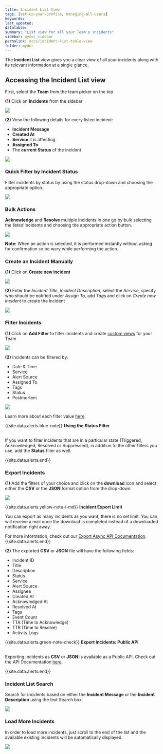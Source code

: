 ```yaml
---
title: Incident List View
tags: [set-up-your-profile, managing-all-users]
keywords: 
last_updated: 
datatable: 
summary: "List view for all your Team's incidents"
sidebar: mydoc_sidebar
permalink: docs/incident-list-table-view
folder: mydoc
---
```


The **Incident List** view gives you a clear view of all your incidents along with its relevant information at a single glance. 

## Accessing the **Incident List** view

First, select the **Team** from the team picker on the top

**(1)** Click on **Incidents** from the sidebar

![](images/incident_list_1.png)

**(2)** View the following details for every listed incident:

- **Incident Message**
- **Created At**
- **Service** it is affecting
- **Assigned To**
- The **current Status** of the incident

![](images/incident_list_2.png)

### Quick Filter by Incident Status

Filter incidents by status by using the status drop-down and choosing the appropriate option.

![](images/incident_list_3.png)

### Bulk Actions

**Acknowledge** and **Resolve** multiple incidents in one go by bulk selecting the listed incidents and choosing the appropriate action button.

![](images/incident_list_4.png)

**Note:** When an action is selected, it is performed instantly without asking for confirmation so be wary while performing the action.

### Create an Incident Manually

**(1)** Click on **Create new incident** 

![](images/incident_list_5.png)

**(2)** Enter the *Incident Title*, *Incident Description*, select the *Service*, specify who should be notified under *Assign To*, add *Tags* and click on *Create new incident* to create the incident

![](images/incident_list_6.png)

### Filter Incidents

**(1)** Click on **Add Filter** to filter incidents and create [custom views](save-filter-view) for your Team

![](images/incident_list_7.png)

**(2)** Incidents can be filtered by:
- Date & Time
- Service
- Alert Source
- Assigned To
- Tags
- Status
- Postmortem

![](images/incident_list_8.png)

Learn more about each filter value [here](filter-incidents).

{{site.data.alerts.blue-note}}
<b>Using the Status Filter</b><br/><br/>
<p>If you want to filter incidents that are in a particular state (Triggered, Acknowledged, Resolved or Suppressed), in addition to the other filters you use, add the <b>Status</b> filter as well.</p>
{{site.data.alerts.end}}

### Export Incidents

**(1)** Add the filters of your choice and click on the **download** icon and select either the **CSV** or the **JSON** format option from the drop-down

![](images/incident_list_9.png)

{{site.data.alerts.yellow-note-i-md}}
**Incident Export Limit**

You can export as many incidents as you want, there is no set limit. You can will receive a mail once the download is completed instead of a downloaded notification right away.

For more information, check out our [Export Async API Documentation](https://apidocs.squadcast.com/#15f17e18-af02-4835-a4a4-59c840e19e16).
{{site.data.alerts.end}}

**(2)** The exported **CSV** or **JSON** file will have the following fields:

- Incident ID
- Title
- Description
- Status
- Service
- Alert Source
- Assignee
- Created At
- Acknowledged At
- Resolved At
- Tags
- Event Count
- TTA (Time to Acknowledge)
- TTR (Time to Resolve)
- Activity Logs

{{site.data.alerts.green-note-check}}
<b>Export Incidents: Public API</b><br/><br/>
<p>Exporting incidents as <b>CSV</b> or <b>JSON</b> is available as a Public API. Check out the API Documentation <a href="https://apidocs.squadcast.com/#3d00d5c6-6b9b-410c-a11b-0da72c60d419" target="_blank">here</a>.</p>
{{site.data.alerts.end}}

### Incident List Search

Search for incidents based on either the **Incident Message** or the **Incident Description** using the text Search box.

![](images/incident_list_10.png)

### Load More Incidents

In order to load more incidents, just scroll to the end of the list and the available existing incidents will be automatically displayed.

![](images/incident_list_11.png)